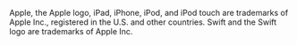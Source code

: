 Apple, the Apple logo, iPad, iPhone, iPod,
and iPod touch are trademarks of Apple Inc.,
registered in the U.S. and other countries. Swift
and the Swift logo are trademarks of Apple Inc.
